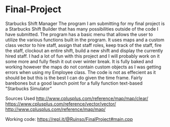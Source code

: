 # Final-Project
Starbucks Shift Manager
The program I am submitting for my final project is a Starbucks Shift Builder that has many possibilities outside of the code I have submitted.
The program has a basic menu that allows the user to utilize the various functions built in the program.
It uses maps and a custom class vector to hire staff, assign that staff roles, keep track of the staff, fire the staff, clockout an entire shift, build a new shift and display the currently hired staff.
I had a lot of fun with this project and I will probably work on it some more and fully flesh it out over winter break.
It is fully baked and working however the maps do not contain custom objects as I was getting errors when using my Employee class.
The code is not as effecient as it should be but this is the best I can do given the time frame. 
Fairly barebones but a good launch point for a fully function text-based "Starbucks Simulator"

Sources Used
http://www.cplusplus.com/reference/map/map/clear/
https://www.cplusplus.com/reference/vector/vector/
http://www.cplusplus.com/reference/map/map/

Working code:
https://repl.it/@Ruinso/FinalProject#main.cpp
